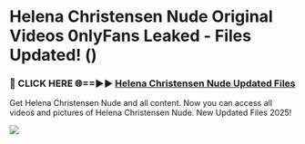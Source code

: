 # Helena Christensen Nude Original Videos 0nlyFans Leaked - Files Updated! ()

<h3>🔴 CLICK HERE 🌐==►► <a href="https://tinyurl.com/2p9ay9w9" rel="nofollow">Helena Christensen Nude Updated Files</a></h3>

Get Helena Christensen Nude and all content. Now you can access all videos and pictures of Helena Christensen Nude. New Updated Files 2025!

[![](https://i.imgur.com/KQgVmj3.gif)](https://tinyurl.com/2p9ay9w9)
